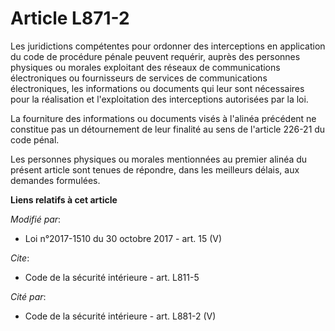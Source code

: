 # Article L871-2

Les juridictions compétentes pour ordonner des interceptions en application du code de procédure pénale peuvent requérir,
auprès des personnes physiques ou morales exploitant des réseaux de communications électroniques ou fournisseurs de services
de communications électroniques, les informations ou documents qui leur sont nécessaires pour la réalisation et
l'exploitation des interceptions autorisées par la loi.

La fourniture des informations ou documents visés à l'alinéa précédent ne constitue pas un détournement de leur finalité au
sens de l'article 226-21 du code pénal.

Les personnes physiques ou morales mentionnées au premier alinéa du présent article sont tenues de répondre, dans les
meilleurs délais, aux demandes formulées.

**Liens relatifs à cet article**

_Modifié par_:

  - Loi n°2017-1510 du 30 octobre 2017 - art. 15 (V)

_Cite_:

  - Code de la sécurité intérieure - art. L811-5

_Cité par_:

  - Code de la sécurité intérieure - art. L881-2 (V)
